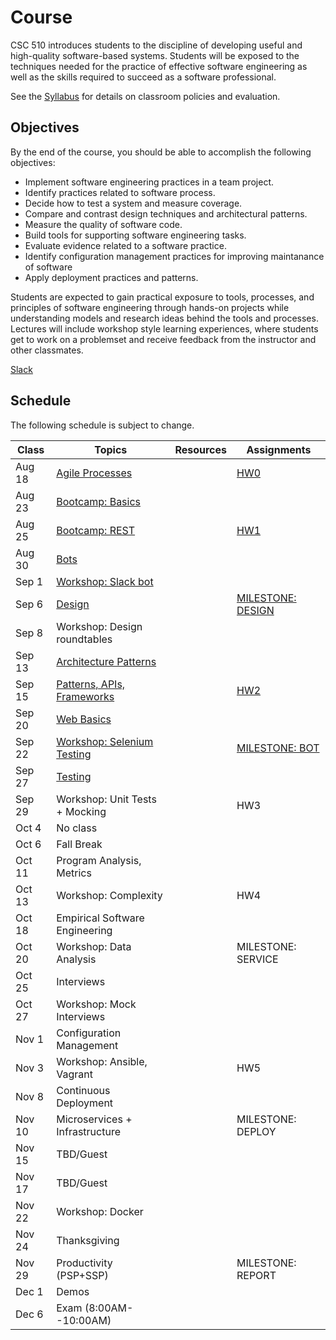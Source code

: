 # Course

CSC 510 introduces students to the discipline of developing useful and high-quality software-based systems. Students will be exposed to the techniques needed for the practice of effective software engineering as well as the skills required to succeed as a software professional. 

See the [Syllabus](https://github.com/CSC-510/Course/blob/master/Syllabus.md) for details on classroom policies and evaluation.

## Objectives

By the end of the course, you should be able to accomplish the following objectives:

* Implement software engineering practices in a team project.
* Identify practices related to software process.
* Decide how to test a system and measure coverage.
* Compare and contrast design techniques and architectural patterns.
* Measure the quality of software code.
* Build tools for supporting software engineering tasks.
* Evaluate evidence related to a software practice.
* Identify configuration management practices for improving maintanance of software
* Apply deployment practices and patterns.

Students are expected to gain practical exposure to tools, processes, and principles of software engineering through hands-on projects while understanding models and research ideas behind the tools and processes.  Lectures will include workshop style learning experiences, where students get to work on a problemset and receive feedback from the instructor and other classmates.

[Slack](http://csc510-fall16.slack.com)

## Schedule

The following schedule is subject to change.

| Class    | Topics                           |  Resources | Assignments       |
|----------|----------------------------------|------------| ----------------  |
| Aug 18   | [Agile Processes](http://tiny.cc/AgileProcesses)|            | [HW0](https://github.com/CSC-510/Course/blob/master/HW/HW0.md) |
| Aug 23   | [Bootcamp: Basics](https://github.com/REU-SOS/EngineeringBasics)  |            |                   |
| Aug 25   | [Bootcamp: REST](https://github.com/CSC-510/REST-SELENIUM) | |[HW1](https://github.com/CSC-510/Course/blob/master/HW/HW1.md)                |
| Aug 30   | [Bots](https://docs.google.com/presentation/d/1JClXhqNX8ufzmxoDpVPCLRDlqu4tUkvbJgwYICw70kM/edit)                             |            |                   |
| Sep  1   | [Workshop: Slack bot](https://github.com/CSC-510/SlackBot)              |            |                   |
| Sep  6   | [Design](https://docs.google.com/presentation/d/1FCjm3WC7_1v0GcSSKIO_kedgEQinSNctF5Jzi8B_AnQ/edit#slide=id.p)                           |            | [MILESTONE: DESIGN](https://github.com/CSC-510/Course/blob/master/Project/DESIGN.md) |
| Sep  8   | Workshop: Design roundtables     |            |                   |
| Sep 13   | [Architecture Patterns](https://docs.google.com/presentation/d/1D0aPLORphqV4afYeoRnMP-EflsNPhn6X_U-rPe-eZwM/edit#slide=id.g135f76a147_2_14)                    |            |                   |
| Sep 15   | [Patterns, APIs, Frameworks](https://docs.google.com/presentation/d/1tWY1HG8NQT568LxDGo6nDw2HHlRh_F2oaB-pD4UYh7E/edit#slide=id.p)       |            | [HW2](https://github.com/CSC-510/Course/blob/master/HW/HW2.md)               |
| Sep 20   | [Web Basics](https://docs.google.com/presentation/d/1fVB_Yao_FB3RUbQlqyQeLnILmzwKpHnG4cA9Tv6K330/edit#slide=id.g172d8d50d2_0_137)                       |            |                   |
| Sep 22   | [Workshop: Selenium Testing](https://github.com/CSC-510/REST-SELENIUM/blob/master/README.md#data-collection)       |            | [MILESTONE: BOT](https://github.com/CSC-510/Course/blob/master/Project/BOT.md)    |
| Sep 27   | [Testing](https://docs.google.com/presentation/d/1TzanyFc0eJB50BRDFmX72PDkSkWzEuFSpyZN6MYL0ZE/edit#slide=id.g136d0b57a3_0_51)                          |            |                   |
| Sep 29   | Workshop: Unit Tests + Mocking   |            | HW3               |
| Oct  4   | No class                         |            |                   |
| Oct  6   | Fall Break                       |            |                   |
| Oct 11   | Program Analysis, Metrics        |            |                   |
| Oct 13   | Workshop: Complexity             |            | HW4               |
| Oct 18   | Empirical Software Engineering   |            |                   |
| Oct 20   | Workshop: Data Analysis          |            |MILESTONE: SERVICE |            
| Oct 25   | Interviews                       |            |                   |
| Oct 27   | Workshop: Mock Interviews        |            |                   |
| Nov  1   | Configuration Management         |            |                   |
| Nov  3   | Workshop: Ansible, Vagrant       |            | HW5               |
| Nov  8   | Continuous Deployment            |            |                   |
| Nov 10   | Microservices + Infrastructure   |            | MILESTONE: DEPLOY |
| Nov 15   | TBD/Guest                        |            |                   |
| Nov 17   | TBD/Guest                        |            |                   |
| Nov 22   | Workshop: Docker                 |            |                   |
| Nov 24   | Thanksgiving                     |            |                   |
| Nov 29   | Productivity (PSP+SSP)           |            | MILESTONE: REPORT |
| Dec  1   | Demos                            |            |                   |
| Dec  6   | Exam (8:00AM--10:00AM)           |            |                   |
